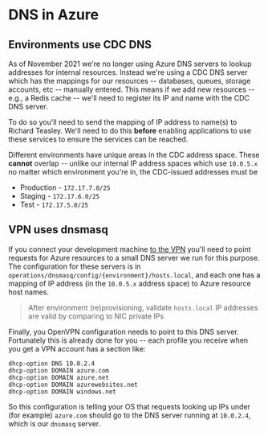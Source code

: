 # DNS in Azure

## Environments use CDC DNS

As of November 2021 we're no longer using Azure DNS servers to lookup addresses for internal resources. Instead we're using a CDC DNS server which has the mappings for our resources -- databases, queues, storage accounts, etc -- manually entered. This means if we add new resources -- e.g., a Redis cache -- we'll need to register its IP and name with the CDC DNS server.

To do so you'll need to send the mapping of IP address to name(s) to Richard Teasley. We'll need to do this **before** enabling applications to use these services to ensure the services can be reached.

Different environments have unique areas in the CDC address space. These **cannot** overlap -- unlike our internal IP address spaces which use `10.0.5.x` no matter which environment you're in, the CDC-issued addresses must be 

* Production - `172.17.7.0/25`
* Staging - `172.17.6.0/25`
* Test - `172.17.5.0/25`

## VPN uses dnsmasq

If you connect your development machine [to the VPN](vpn.md) you'll need to point requests for Azure resources to a small DNS server we run for this purpose. The configuration for these servers is in `operations/dnsmasq/config/{environment}/hosts.local`, and each one has a mapping of IP address (in the `10.0.5.x` address space) to Azure resource host names.

>After environment (re)provisioning, validate `hosts.local` IP addresses are valid by comparing to NIC private IPs

Finally, you OpenVPN configuration needs to point to this DNS server. Fortunately this is already done for you -- each profile you receive when you get a VPN account has a section like:

```
dhcp-option DNS 10.0.2.4
dhcp-option DOMAIN azure.com
dhcp-option DOMAIN azure.net
dhcp-option DOMAIN azurewebsites.net
dhcp-option DOMAIN windows.net
```

So this configuration is telling your OS that requests looking up IPs under (for example) `azure.com` should go to the DNS server running at `10.0.2.4`, which is our `dnsmasq` server.